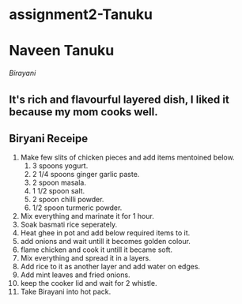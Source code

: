 # assignment2-Tanuku
# Naveen Tanuku
###### Birayani
It's **rich** and **flavourful** layered dish, I liked it because my mom cooks well.
---
## Biryani Receipe

1. Make few slits of chicken pieces and add items mentoined below.
    1. 3 spoons yogurt.
    2. 2 1/4 spoons ginger garlic paste.
    3. 2 spoon masala.
    4. 1 1/2 spoon salt.
    5. 2 spoon chilli powder.
    6. 1/2 spoon turmeric powder.
2. Mix everything and marinate it for 1 hour.
3. Soak basmati rice seperately.
4. Heat ghee in pot and add below required items to it.
5. add onions and wait untill it becomes golden colour.
6. flame chicken and cook it untill it became soft.
7. Mix everything and spread it in a layers.
8. Add rice to it as another layer and add water on edges.
9. Add mint leaves and fried onions.
10. keep the cooker lid and wait for 2 whistle.
11. Take Birayani into hot pack.
